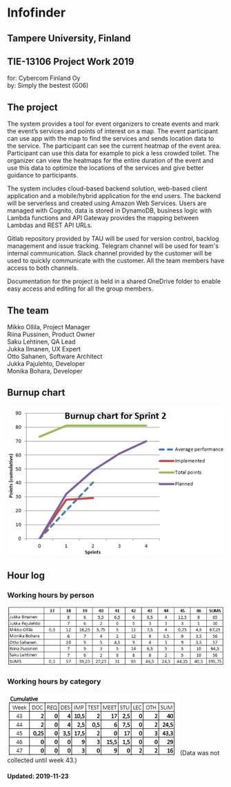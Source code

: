 # Infofinder
## Tampere University, Finland 
## TIE-13106 Project Work 2019
for: Cybercom Finland Oy  
by: Simply the bestest (G06)

## The project
The system provides a tool for event organizers to create events and mark the event’s services and points of interest on a map. 
The event participant can use app with the map to find the services and sends location data to the service. The participant can 
see the current heatmap of the event area. Participant can use this data for example to pick a less crowded toilet. The organizer 
can view the heatmaps for the entire duration of the event and use this data to optimize the locations of the services and give 
better guidance to participants.  

The system includes cloud-based backend solution, web-based client application and a mobile/hybrid application for the end users.
The backend will be serverless and created using Amazon Web Services. Users are managed with Cognito, data is stored in DynamoDB,
business logic with Lambda functions and API Gateway provides the mapping between Lambdas and REST API URLs.

Gitlab repository provided by TAU will be used for version control, backlog management and issue tracking. Telegram channel 
will be used for team's internal communication. Slack channel provided by the customer will be used to quickly communicate with 
the customer. All the team members have access to both channels.  

Documentation for the project is held in a shared OneDrive folder to enable easy access and editing for all the group members. 

## The team
Mikko Ollila, Project Manager  
Riina Pussinen, Product Owner  
Saku Lehtinen, QA Lead  
Jukka Ilmanen, UX Expert  
Otto Sahanen, Software Architect  
Jukka Pajulehto, Developer  
Monika Bohara, Developer  

## Burnup chart
<img src='https://raw.githubusercontent.com/wldchld/infofinder/master/images/burnup.png'/>

## Hour log

### Working hours by person
<img src='https://raw.githubusercontent.com/wldchld/infofinder/master/images/hours_by_person.png'/>

### Working hours by category
<img src='https://raw.githubusercontent.com/wldchld/infofinder/master/images/hours_by_categories.png'/>
(Data was not collected until week 43.)

#### Updated: 2019-11-23